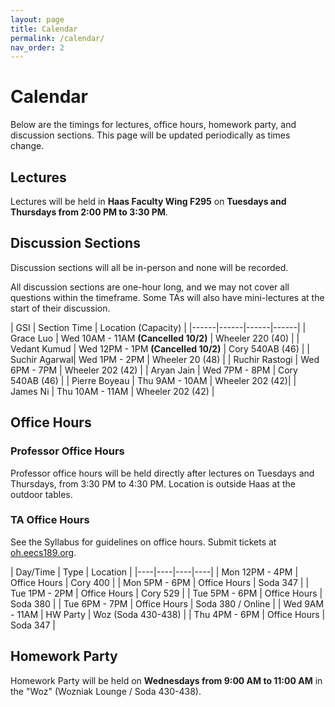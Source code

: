 ```yaml
---
layout: page
title: Calendar
permalink: /calendar/
nav_order: 2
---
```


# Calendar
Below are the timings for lectures, office hours, homework party, and discussion sections. This page will be updated periodically as times change.

## Lectures
Lectures will be held in **Haas Faculty Wing F295** on **Tuesdays and Thursdays from 2:00 PM to 3:30 PM**.

## Discussion Sections

Discussion sections will all be in-person and none will be recorded.

All discussion sections are one-hour long, and we may not cover all questions within the timeframe. Some TAs will also have mini-lectures at the start of their discussion.

| GSI |   Section Time  | Location (Capacity)      |
|------|------|------|------|
| Grace Luo | Wed 10AM - 11AM **(Cancelled 10/2)** | Wheeler 220 (40) |
| Vedant Kumud | Wed 12PM - 1PM **(Cancelled 10/2)** | Cory 540AB (46) |
| Suchir Agarwal| Wed 1PM - 2PM | Wheeler 20 (48) |
| Ruchir Rastogi | Wed 6PM - 7PM | Wheeler 202 (42) |
| Aryan Jain |  Wed 7PM - 8PM | Cory 540AB (46) |
| Pierre Boyeau | Thu 9AM - 10AM | Wheeler 202 (42)|
| James Ni | Thu 10AM - 11AM | Wheeler 202 (42) |

## Office Hours

### Professor Office Hours
Professor office hours will be held directly after lectures on Tuesdays and Thursdays, from 3:30 PM to 4:30 PM. Location is outside Haas at the outdoor tables.

### TA Office Hours

See the Syllabus for guidelines on office hours. Submit tickets at [oh.eecs189.org](https://oh.eecs189.org).

| Day/Time             |    Type      |   Location            |
|----|----|----|----|
| Mon 12PM - 4PM     |    Office Hours  |   Cory 400  |
| Mon 5PM - 6PM     |    Office Hours  |   Soda 347  |
| Tue 1PM - 2PM      |    Office Hours  |   Cory 529  |
| Tue 5PM - 6PM      |    Office Hours  |   Soda 380  |
| Tue 6PM - 7PM      |    Office Hours  |   Soda 380 / Online  |
| Wed 9AM - 11AM     |    HW Party  |   Woz (Soda 430-438)  |
| Thu 4PM - 6PM      |    Office Hours  |   Soda 347  |

## Homework Party
Homework Party will be held on **Wednesdays from 9:00 AM to 11:00 AM** in the "Woz" (Wozniak Lounge / Soda 430-438).
